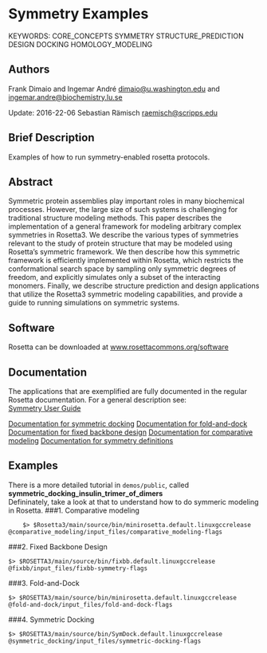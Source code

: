 # Symmetry Examples
KEYWORDS: CORE_CONCEPTS SYMMETRY STRUCTURE_PREDICTION DESIGN DOCKING HOMOLOGY_MODELING  
## Authors
Frank Dimaio and Ingemar André
dimaio@u.washington.edu and ingemar.andre@biochemistry.lu.se

Update: 2016-22-06 
Sebastian Rämisch
raemisch@scripps.edu

## Brief Description
Examples of how to run symmetry-enabled rosetta protocols.

## Abstract

Symmetric protein assemblies play important roles in many biochemical processes. However, the large size of such systems is challenging for traditional structure modeling methods. This paper describes the implementation of a general framework for modeling arbitrary complex symmetries in Rosetta3.  We describe the various types of symmetries relevant to the study of protein structure that may be modeled using Rosetta’s symmetric framework.  We then describe how this symmetric framework is efficiently implemented within Rosetta, which restricts the conformational search space by sampling only symmetric degrees of freedom, and explicitly simulates only a subset of the interacting monomers.  Finally, we describe structure prediction and design applications that utilize the Rosetta3 symmetric modeling capabilities, and provide a guide to running simulations on symmetric systems.

## Software

Rosetta can be downloaded at www.rosettacommons.org/software

## Documentation

The applications that are exemplified are fully documented in the regular Rosetta documentation. For a general description see:  
[Symmetry User Guide](https://www.rosettacommons.org/docs/wiki/rosetta_basics/structural_concepts/symmetry)

[Documentation for symmetric docking](https://www.rosettacommons.org/docs/wiki/application_documentation/docking/sym-dock)
[Documentation for fold-and-dock](https://www.rosettacommons.org/docs/wiki/application_documentation/structure_prediction/fold-and-dock)
[Documentation for fixed backbone design](https://www.rosettacommons.org/docs/wiki/application_documentation/design/fixbb)
[Documentation for comparative modeling](https://www.rosettacommons.org/docs/wiki/application_documentation/structure_prediction/RosettaCM)
[Documentation for symmetry definitions](https://www.rosettacommons.org/docs/wiki/application_documentation/utilities/make-symmdef-file-denovo)

## Examples

There is a more detailed tutorial in `demos/public`, called **symmetric_docking_insulin_trimer_of_dimers**  
Defininately, take a look at that to understand how to do symmeric modeling in Rosetta. 
###1. Comparative modeling

```
    $> $Rosetta3/main/source/bin/minirosetta.default.linuxgccrelease @comparative_modeling/input_files/comparative_modeling-flags
```

###2. Fixed Backbone Design

```
$> $ROSETTA3/main/source/bin/fixbb.default.linuxgccrelease @fixbb/input_files/fixbb-symmetry-flags
```

###3. Fold-and-Dock
```
$> $ROSETTA3/main/source/bin/minirosetta.default.linuxgccrelease @fold-and-dock/input_files/fold-and-dock-flags
```

###4. Symmetric Docking
```
$> $ROSETTA3/main/source/bin/SymDock.default.linuxgccrelease  @symmetric_docking/input_files/symmetric-docking-flags
```
